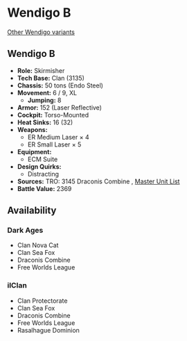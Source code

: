 # Wendigo B 

[Other Wendigo variants](../wendigo.md) 

## Wendigo B 

- **Role:** Skirmisher 
- **Tech Base:** Clan (3135) 
- **Chassis:** 50 tons (Endo Steel) 
- **Movement:** 6 / 9, XL 
  - **Jumping:** 8 
- **Armor:** 152 (Laser Reflective) 
- **Cockpit:** Torso-Mounted 
- **Heat Sinks:** 16 (32) 
- **Weapons:** 
  - ER Medium Laser × 4 
  - ER Small Laser × 5 
- **Equipment:** 
  - ECM Suite 
- **Design Quirks:** 
  - Distracting 
- **Sources:** TRO: 3145 Draconis Combine , [Master Unit List](http://masterunitlist.info/Unit/Details/6405) 
- **Battle Value:** 2369 

## Availability 

### Dark Ages 

- Clan Nova Cat 
- Clan Sea Fox 
- Draconis Combine 
- Free Worlds League 

### ilClan 

- Clan Protectorate 
- Clan Sea Fox 
- Draconis Combine 
- Free Worlds League 
- Rasalhague Dominion 

